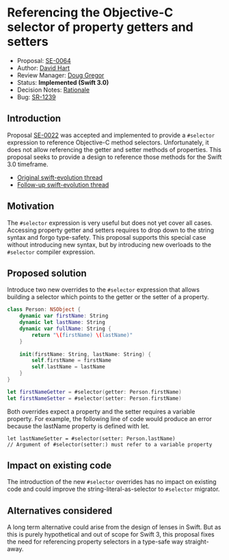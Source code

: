 # Referencing the Objective-C selector of property getters and setters

* Proposal: [SE-0064](0064-property-selectors.md)
* Author: [David Hart](https://github.com/hartbit)
* Review Manager: [Doug Gregor](https://github.com/DougGregor)
* Status: **Implemented (Swift 3.0)**
* Decision Notes: [Rationale](https://forums.swift.org/t/accepted-se-0064-referencing-the-objective-c-selector-of-property-getters-and-setters/2199)
* Bug: [SR-1239](https://bugs.swift.org/browse/SR-1239)

## Introduction

Proposal [SE-0022](0022-objc-selectors.md) was accepted and implemented to provide a `#selector` expression to reference Objective-C method selectors. Unfortunately, it does not allow referencing the getter and setter methods of properties. This proposal seeks to provide a design to reference those methods for the Swift 3.0 timeframe.

* [Original swift-evolution thread](https://forums.swift.org/t/argument-of-selector-cannot-refer-to-a-property/1517)
* [Follow-up swift-evolution thread](https://forums.swift.org/t/discussion-referencing-the-objective-c-selector-of-property-getters-and-setters/1556)

## Motivation

The `#selector` expression is very useful but does not yet cover all cases. Accessing property getter and setters requires to drop down to the string syntax and forgo type-safety. This proposal supports this special case without introducing new syntax, but by introducing new overloads to the `#selector` compiler expression.

## Proposed solution

Introduce two new overrides to the `#selector` expression that allows building a selector which points to the getter or the setter of a property.

```swift
class Person: NSObject {
    dynamic var firstName: String
    dynamic let lastName: String
    dynamic var fullName: String {
        return "\(firstName) \(lastName)"
    }
    
    init(firstName: String, lastName: String) {
        self.firstName = firstName
        self.lastName = lastName
    }
}

let firstNameGetter = #selector(getter: Person.firstName)
let firstNameSetter = #selector(setter: Person.firstName)
```

Both overrides expect a property and the setter requires a variable property. For example, the following line of code would produce an error because the lastName property is defined with let.

```
let lastNameSetter = #selector(setter: Person.lastName)
// Argument of #selector(setter:) must refer to a variable property
```

## Impact on existing code

The introduction of the new `#selector` overrides has no impact on existing code and could improve the string-literal-as-selector to `#selector` migrator.

## Alternatives considered

A long term alternative could arise from the design of lenses in Swift. But as this is purely hypothetical and out of scope for Swift 3, this proposal fixes the need for referencing property selectors in a type-safe way straight-away.

